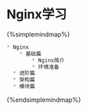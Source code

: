 # Nginx学习

{%simplemindmap%}

``` markdown
* Nginx
	* 基础篇
		* Nginx简介
		* 环境准备
  * 进阶篇
  * 架构篇
  * 模块篇
```

{%endsimplemindmap%}